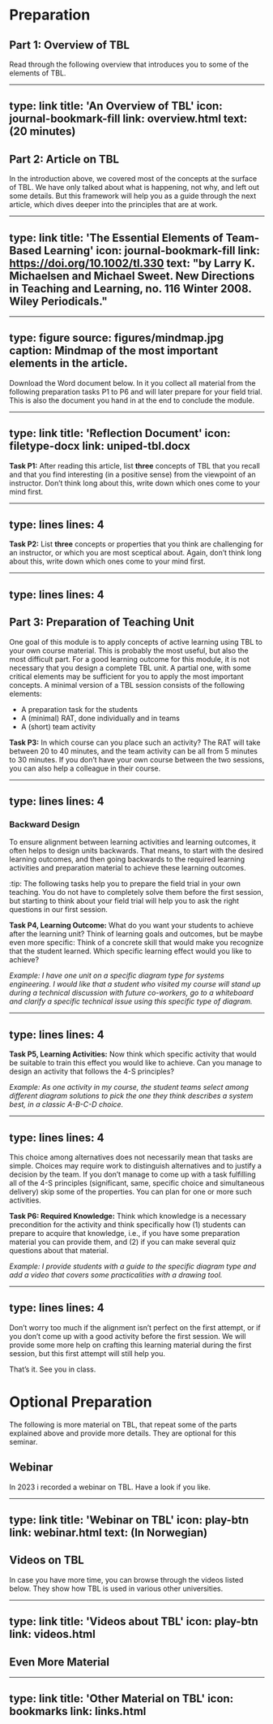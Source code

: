 # Preparation


## Part 1: Overview of TBL

Read through the following overview that introduces you to some of the elements of TBL.

---
type: link
title: 'An Overview of TBL'
icon: journal-bookmark-fill
link: overview.html
text: (20 minutes)
---

 
## Part 2: Article on TBL


In the introduction above, we covered most of the concepts at the surface of TBL.
We have only talked about what is happening, not why, and left out some details.
But this framework will help you as a guide through the next article, which dives deeper into the principles that are at work.


---
type: link
title: 'The Essential Elements of Team-Based Learning'
icon: journal-bookmark-fill
link: https://doi.org/10.1002/tl.330
text: "by Larry K. Michaelsen and Michael Sweet. New Directions in Teaching and Learning, no. 116 Winter 2008. Wiley Periodicals."
---



---
type: figure
source: figures/mindmap.jpg
caption: Mindmap of the most important elements in the article.
---


Download the Word document below. In it you collect all material from the following preparation tasks P1 to P6 and will later prepare for your field trial. 
This is also the document you hand in at the end to conclude the module.

---
type: link
title: 'Reflection Document'
icon: filetype-docx
link: uniped-tbl.docx
---



**Task P1:** After reading this article, list **three** concepts of TBL that you recall and that you find interesting (in a positive sense) from the viewpoint of an instructor. Don’t think long about this, write down which ones come to your mind first.


---
type: lines
lines: 4
---


**Task P2:** List **three** concepts or properties that you think are challenging for an instructor, or which you are most sceptical about. Again, don’t think long about this, write down which ones come to your mind first.


---
type: lines
lines: 4
---


## Part 3: Preparation of Teaching Unit


One goal of this module is to apply concepts of active learning using TBL to your own course material. This is probably the most useful, but also the most difficult part. For a good learning outcome for this module, it is not necessary that you design a complete TBL unit. A partial one, with some critical elements may be sufficient for you to apply the most important concepts. A minimal version of a TBL session consists of the following elements:
* A preparation task for the students
* A (minimal) RAT, done individually and in teams
* A (short) team activity

**Task P3:** In which course can you place such an activity? The RAT will take between 20 to 40 minutes, and the team activity can be all from 5 minutes to 30 minutes. If you don’t have your own course between the two sessions, you can also help a colleague in their course.


---
type: lines
lines: 4
---


### Backward Design

To ensure alignment between learning activities and learning outcomes, it often helps to design units backwards. That means, to start with the desired learning outcomes, and then going backwards to the required learning activities and preparation material to achieve these learning outcomes.


:tip: The following tasks help you to prepare the field trial in your own teaching. You do not have to completely solve them before the first session, but starting to think about your field trial will help you to ask the right questions in our first session.


**Task P4, Learning Outcome:**
What do you want your students to achieve after the learning unit? Think of learning goals and outcomes, but be maybe even more specific: Think of a concrete skill that would make you recognize that the student learned. Which specific learning effect would you like to achieve?

*Example: I have one unit on a specific diagram type for systems engineering. I would like that a student who visited my course will stand up during a technical discussion with future co-workers, go to a whiteboard and clarify a specific technical issue using this specific type of diagram.*

---
type: lines
lines: 4
---

**Task P5, Learning Activities:** 
Now think which specific activity that would be suitable to train this effect you would like to achieve. Can you manage to design an activity that follows the 4-S principles?

*Example: As one activity in my course, the student teams select among different diagram solutions to pick the one they think describes a system best, in a classic A-B-C-D choice.*

---
type: lines
lines: 4
---

This choice among alternatives does not necessarily mean that tasks are simple. Choices may require work to distinguish alternatives and to justify a decision by the team. If you don’t manage to come up with a task fulfilling all of the 4-S principles (significant, same, specific choice and simultaneous delivery) skip some of the properties. You can plan for one or more such activities.


**Task P6: Required Knowledge:**
Think which knowledge is a necessary precondition for the activity and think specifically how (1) students can prepare to acquire that knowledge, i.e., if you have some preparation material you can provide them, and (2) if you can make several quiz questions about that material.


*Example: I provide students with a guide to the specific diagram type and add a video that covers some practicalities with a drawing tool.*


---
type: lines
lines: 4
---

Don’t worry too much if the alignment isn’t perfect on the first attempt, or if you don’t come up with a good activity before the first session.
We will provide some more help on crafting this learning material during the first session, but this first attempt will still help you.

That’s it. See you in class.




# Optional Preparation

The following is more material on TBL, that repeat some of the parts explained above and provide more details. They are optional for this seminar.


## Webinar

In 2023 i recorded a webinar on TBL. Have a look if you like.

---
type: link
title: 'Webinar on TBL'
icon: play-btn
link: webinar.html
text: (In Norwegian)
---



## Videos on TBL

In case you have more time, you can browse through the videos listed below.
They show how TBL is used in various other universities.

---
type: link
title: 'Videos about TBL'
icon: play-btn
link: videos.html
---


## Even More Material


---
type: link
title: 'Other Material on TBL'
icon: bookmarks
link: links.html
---
